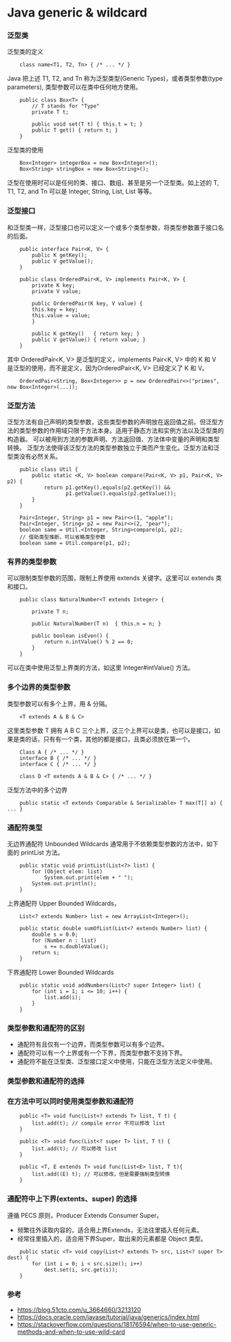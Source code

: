 # Java generic & wildcard

### 泛型类

泛型类的定义

```text
    class name<T1, T2, Tn> { /* ... */ }
```

Java 把上述 T1, T2, and Tn 称为泛型类型(Generic Types)，或者类型参数(type parameters), 类型参数可以在类中任何地方使用。

```text
    public class Box<T> {
        // T stands for "Type"
        private T t;

        public void set(T t) { this.t = t; }
        public T get() { return t; }
    }
```

泛型类的使用
    
```text
    Box<Integer> integerBox = new Box<Integer>();
    Box<String> stringBox = new Box<String>();
  ```
泛型在使用时可以是任何的类、接口、数组、甚至是另一个泛型类。如上述的 T, T1, T2, and Tn 可以是 Integer, String, List<String>, List<T> 等等。

### 泛型接口

和泛型类一样，泛型接口也可以定义一个或多个类型参数，将类型参数置于接口名的后面。

```text
    public interface Pair<K, V> {
        public K getKey();
        public V getValue();
    }
```

```text
    public class OrderedPair<K, V> implements Pair<K, V> {
        private K key;
        private V value;
    
        public OrderedPair(K key, V value) {
	    this.key = key;
	    this.value = value;
        }
    
        public K getKey()	{ return key; }
        public V getValue() { return value; }
    }
```

其中 OrderedPair<K, V> 是泛型的定义，implements Pair<K, V> 中的 K 和 V 是泛型的使用，而不是定义，因为OrderedPair<K, V> 已经定义了 K 和 V。

```text
    OrderedPair<String, Box<Integer>> p = new OrderedPair<>("primes", new Box<Integer>(...));
```

### 泛型方法

泛型方法有自己声明的类型参数，这些类型参数的声明放在返回值之前。但泛型方法的类型参数的作用域只限于方法本身。适用于静态方法和实例方法以及泛型类的构造器。
可以被用到方法的参数声明、方法返回值、方法体中变量的声明和类型转换。 泛型方法使得该泛型方法的类型参数独立于类而产生变化。泛型方法和泛型类没有必然关系。

```text
    public class Util {
        public static <K, V> boolean compare(Pair<K, V> p1, Pair<K, V> p2) {
            return p1.getKey().equals(p2.getKey()) &&
                   p1.getValue().equals(p2.getValue());
        }
    }
```

```text
    Pair<Integer, String> p1 = new Pair<>(1, "apple");
    Pair<Integer, String> p2 = new Pair<>(2, "pear");
    boolean same = Util.<Integer, String>compare(p1, p2);
    // 借助类型推断，可以省略类型参数
    boolean same = Util.compare(p1, p2);
```

### 有界的类型参数

可以限制类型参数的范围，限制上界使用 extends 关键字。这里可以 extends 类和接口。

```text
    public class NaturalNumber<T extends Integer> {

        private T n;
    
        public NaturalNumber(T n)  { this.n = n; }
    
        public boolean isEven() {
            return n.intValue() % 2 == 0;
        }
    }
```

可以在类中使用泛型上界类的方法，如这里 Integer#intValue() 方法。

### 多个边界的类型参数

类型参数可以有多个上界，用 & 分隔。

```text
    <T extends A & B & C>    
```

这里类型参数 T 拥有 A B C 三个上界，这三个上界可以是类，也可以是接口，如果是类的话，只有有一个类，其他的都是接口，且类必须放在第一个。

```text
    Class A { /* ... */ }
    interface B { /* ... */ }
    interface C { /* ... */ }
    
    class D <T extends A & B & C> { /* ... */ }
```

泛型方法中的多个边界

```text
    public static <T extends Comparable & Serializable> T max(T[] a) { ... }
```

### 通配符类型

无边界通配符 Unbounded Wildcards
通常用于不依赖类型参数的方法中，如下面的 printList 方法。

```text
    public static void printList(List<?> list) {
        for (Object elem: list)
            System.out.print(elem + " ");
        System.out.println();
    }
```

上界通配符 Upper Bounded Wildcards，

```text
    List<? extends Number> list = new ArrayList<Integer>();
```

```text
    public static double sumOfList(List<? extends Number> list) {
        double s = 0.0;
        for (Number n : list)
            s += n.doubleValue();
        return s;
    }
```

下界通配符 Lower Bounded Wildcards

```text
    public static void addNumbers(List<? super Integer> list) {
        for (int i = 1; i <= 10; i++) {
            list.add(i);
        }
    }
```

### 类型参数和通配符的区别

+ 通配符有且仅有一个边界，而类型参数可以有多个边界。
+ 通配符可以有一个上界或有一个下界，而类型参数不支持下界。
+ 通配符不能在泛型类、泛型接口定义中使用，只能在泛型方法定义中使用。

### 类型参数和通配符的选择

### 在方法中可以同时使用类型参数和通配符

```text
    public <T> void func(List<? extends T> list, T t) {
        list.add(t); // compile error 不可以修改 list
    }
```

```text
    public <T> void func(List<? super T> list, T t) {
        list.add(t); // 可以修改 list
    }
```

```text
    public <T, E extends T> void func(List<E> list, T t){
        list.add((E) t); // 可以修改，但是需要强制类型转换
    }
```

### 通配符中上下界(extents、super) 的选择

遵循 PECS 原则，Producer Extends Consumer Super。

+ 频繁往外读取内容的，适合用上界Extends，无法往里插入任何元素。
+ 经常往里插入的，适合用下界Super，取出来的元素都是 Object 类型。


```text
    public static <T> void copy(List<? extends T> src, List<? super T> dest) {
        for (int i = 0; i < src.size(); i++)
            dest.set(i, src.get(i));
    }
```

### 参考

+ https://blog.51cto.com/u_3664660/3213120
+ https://docs.oracle.com/javase/tutorial/java/generics/index.html
+ https://stackoverflow.com/questions/18176594/when-to-use-generic-methods-and-when-to-use-wild-card
